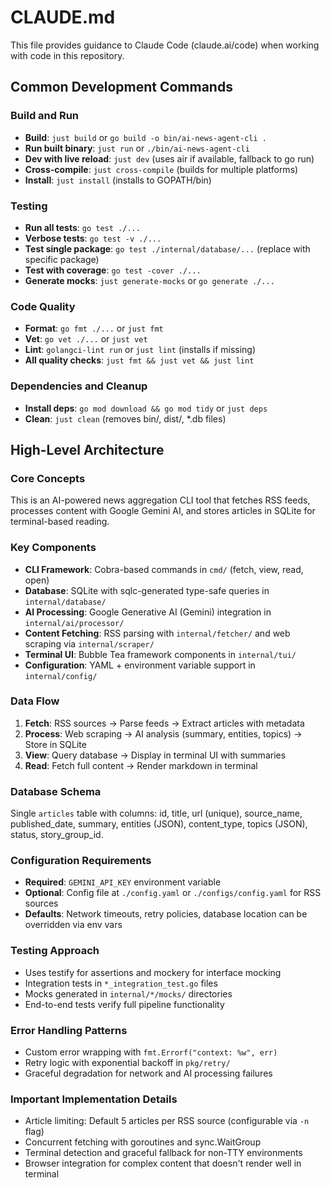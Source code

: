 # CLAUDE.md

This file provides guidance to Claude Code (claude.ai/code) when working with code in this repository.

## Common Development Commands

### Build and Run
- **Build**: `just build` or `go build -o bin/ai-news-agent-cli .`
- **Run built binary**: `just run` or `./bin/ai-news-agent-cli`
- **Dev with live reload**: `just dev` (uses air if available, fallback to go run)
- **Cross-compile**: `just cross-compile` (builds for multiple platforms)
- **Install**: `just install` (installs to GOPATH/bin)

### Testing
- **Run all tests**: `go test ./...`
- **Verbose tests**: `go test -v ./...` 
- **Test single package**: `go test ./internal/database/...` (replace with specific package)
- **Test with coverage**: `go test -cover ./...`
- **Generate mocks**: `just generate-mocks` or `go generate ./...`

### Code Quality
- **Format**: `go fmt ./...` or `just fmt`
- **Vet**: `go vet ./...` or `just vet` 
- **Lint**: `golangci-lint run` or `just lint` (installs if missing)
- **All quality checks**: `just fmt && just vet && just lint`

### Dependencies and Cleanup
- **Install deps**: `go mod download && go mod tidy` or `just deps`
- **Clean**: `just clean` (removes bin/, dist/, *.db files)

## High-Level Architecture

### Core Concepts
This is an AI-powered news aggregation CLI tool that fetches RSS feeds, processes content with Google Gemini AI, and stores articles in SQLite for terminal-based reading.

### Key Components
- **CLI Framework**: Cobra-based commands in `cmd/` (fetch, view, read, open)
- **Database**: SQLite with sqlc-generated type-safe queries in `internal/database/`
- **AI Processing**: Google Generative AI (Gemini) integration in `internal/ai/processor/`
- **Content Fetching**: RSS parsing with `internal/fetcher/` and web scraping via `internal/scraper/`
- **Terminal UI**: Bubble Tea framework components in `internal/tui/`
- **Configuration**: YAML + environment variable support in `internal/config/`

### Data Flow
1. **Fetch**: RSS sources → Parse feeds → Extract articles with metadata
2. **Process**: Web scraping → AI analysis (summary, entities, topics) → Store in SQLite
3. **View**: Query database → Display in terminal UI with summaries
4. **Read**: Fetch full content → Render markdown in terminal

### Database Schema
Single `articles` table with columns: id, title, url (unique), source_name, published_date, summary, entities (JSON), content_type, topics (JSON), status, story_group_id.

### Configuration Requirements
- **Required**: `GEMINI_API_KEY` environment variable
- **Optional**: Config file at `./config.yaml` or `./configs/config.yaml` for RSS sources
- **Defaults**: Network timeouts, retry policies, database location can be overridden via env vars

### Testing Approach
- Uses testify for assertions and mockery for interface mocking
- Integration tests in `*_integration_test.go` files
- Mocks generated in `internal/*/mocks/` directories
- End-to-end tests verify full pipeline functionality

### Error Handling Patterns
- Custom error wrapping with `fmt.Errorf("context: %w", err)`
- Retry logic with exponential backoff in `pkg/retry/`
- Graceful degradation for network and AI processing failures

### Important Implementation Details
- Article limiting: Default 5 articles per RSS source (configurable via `-n` flag)
- Concurrent fetching with goroutines and sync.WaitGroup
- Terminal detection and graceful fallback for non-TTY environments
- Browser integration for complex content that doesn't render well in terminal